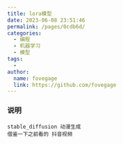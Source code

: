 ```yaml
---
title: lora模型
date: 2023-06-08 23:51:46
permalink: /pages/0cdb6d/
categories:
  - 编程
  - 机器学习
  - 模型
tags:
  - 
author: 
  name: fovegage
  link: https://github.com/fovegage
---
```

### 说明
```
stable_diffusion 动漫生成
借鉴一下之前看的 抖音视频
```